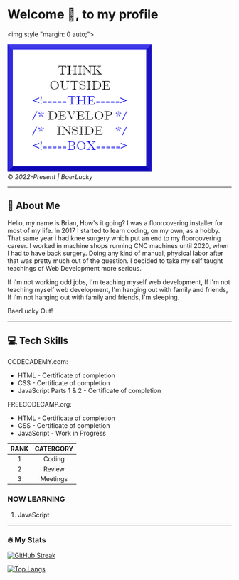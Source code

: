# Welcome :wave:, to my profile  

<img style "margin: 0 auto;">

![Company Logo](./resources/media/images/companyLogo.png "Company Logo")  
:copyright: _2022-Present | BaerLucky_
</img>

---

## :speak_no_evil: About Me

Hello, my name is Brian, How's it going? I was a floorcovering installer for most of my life. In 2017 I started to learn coding,
 on my own, as a hobby. That same year i had knee surgery which put an end to my floorcovering career. I worked in machine shops
 running CNC machines until 2020, when I had to have back surgery. Doing any kind of manual, physical labor after that was pretty
 much out of the question. I decided to take my self taught teachings of Web Development more serious.

 If i'm not working odd jobs, I'm teaching myself web development, If i'm not teaching myself web development,
 I'm hanging out with family and friends, If i'm not hanging out with family and friends, I'm sleeping.

 BaerLucky Out!

---
<!-- Update Tech Skills as they increase!!! -->
<!-- Learn to add Programming Language icons (Markdown) -->
## :computer: Tech Skills

CODECADEMY.com:

- HTML - Certificate of completion
- CSS - Certificate of completion
- JavaScript Parts 1 & 2 - Certificate of completion

FREECODECAMP.org:

- HTML - Certificate of completion
- CSS - Certificate of completion
- JavaScript - Work in Progress

| RANK | CATERGORY |
|:----:|:---------:|
| 1    | Coding    |
| 2    | Review    |
| 3    | Meetings  |

### NOW LEARNING

1. JavaScript

---

### :fire: My Stats

[![GitHub Streak](http://github-readme-streak-stats.herokuapp.com?user=BaerLucky&theme=dark&background=000000)](https://git.io/streak-stats)

[![Top Langs](https://github-readme-stats.vercel.app/api/top-langs/?username=BaerLucky&layout=compact&theme=vision-friendly-dark)](https://github.com/anuraghazra/github-readme-stats)
